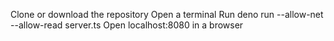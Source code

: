 Clone or download the repository
Open a terminal
Run deno run --allow-net --allow-read server.ts
Open localhost:8080 in a browser